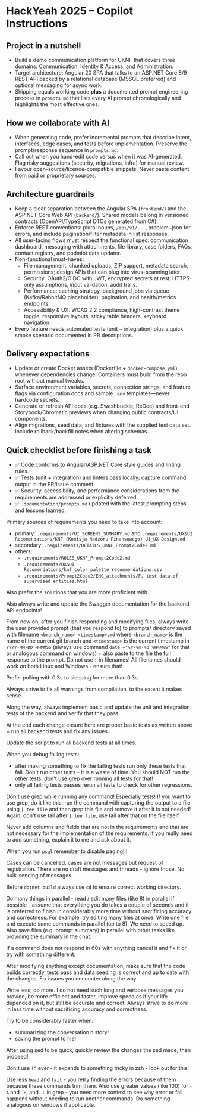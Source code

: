 # HackYeah 2025 – Copilot Instructions

## Project in a nutshell
- Build a demo communication platform for UKNF that covers three domains: Communication, Identity & Access, and Administration.
- Target architecture: Angular 20 SPA that talks to an ASP.NET Core 8/9 REST API backed by a relational database (MSSQL preferred) and optional messaging for async work.
- Shipping equals working code **plus** a documented prompt engineering process in `prompts.md` that lists every AI prompt chronologically and highlights the most effective ones.

## How we collaborate with AI
- When generating code, prefer incremental prompts that describe intent, interfaces, edge cases, and tests before implementation. Preserve the prompt/response sequence in `prompts.md`.
- Call out when you hand-edit code versus when it was AI-generated. Flag risky suggestions (security, migrations, infra) for manual review.
- Favour open-source/licence-compatible snippets. Never paste content from paid or proprietary sources.

## Architecture guardrails
- Keep a clear separation between the Angular SPA (`frontend/`) and the ASP.NET Core Web API (`backend/`). Shared models belong in versioned contracts (OpenAPI/TypeScript DTOs generated from C#).
- Enforce REST conventions: plural nouns, `/api/v1/...`, problem+json for errors, and include pagination/filter metadata in list responses.
- All user-facing flows must respect the functional spec: communication dashboard, messaging with attachments, file library, case folders, FAQs, contact registry, and podmiot data updater.
- Non-functional must-haves:
  - File management: chunked uploads, ZIP support, metadata search, permissions; design APIs that can plug into virus-scanning later.
  - Security: OAuth2/OIDC with JWT, encrypted secrets at rest, HTTPS-only assumptions, input validation, audit trails.
  - Performance: caching strategy, background jobs via queue (Kafka/RabbitMQ placeholder), pagination, and health/metrics endpoints.
  - Accessibility & UX: WCAG 2.2 compliance, high-contrast theme toggle, responsive layouts, sticky table headers, keyboard navigation.
- Every feature needs automated tests (unit + integration) plus a quick smoke scenario documented in PR descriptions.

## Delivery expectations
- Update or create Docker assets (Dockerfile + `docker-compose.yml`) whenever dependencies change. Containers must build from the repo root without manual tweaks.
- Surface environment variables, secrets, connection strings, and feature flags via configuration docs and sample `.env` templates—never hardcode secrets.
- Generate or refresh API docs (e.g. Swashbuckle, ReDoc) and front-end Storybook/Chromatic previews when changing public contracts/UI components.
- Align migrations, seed data, and fixtures with the supplied test data set. Include rollback/backfill notes when altering schemas.

## Quick checklist before finishing a task
- ✅ Code conforms to Angular/ASP.NET Core style guides and linting rules.
- ✅ Tests (unit + integration) and linters pass locally; capture command output in the PR/issue comment.
- ✅ Security, accessibility, and performance considerations from the requirements are addressed or explicitly deferred.
- ✅ `.documentation/prompts.md` updated with the latest prompting steps and lessons learned.

Primary sources of requirements you need to take into account:
- primary: `.requirements/UI_SCREENS_SUMMARY.md` and `.requirements/UX&UI Recomendations/KNF (Komisja Nadzoru Finansowego) UI_UX Design.md`
- secondary: `.requirements/DETAILS_UKNF_Prompt2Code2.md`
- others:
  - `.requirements/RULES_UKNF_Prompt2Code2.md`
  - `.requirements/UX&UI Recomendations/knf_color_palette_recommendations.csv`
  - `.requirements/Prompt2Code2/ENG_attachments/F. test data of supervised entities.html`

Also prefer the solutions that you are more proficient with.

Also always write and update the Swagger documentation for the backend API endpoints!

From now on, after you finish responding and modifying files, always write the user provided prompt (that you respond to) to prompts/ directory saved with filename `<branch_name>-<timestamp>.md` where `<branch_name>` is the name of the current git branch and `<timestamp>` is the current timestamp in `YYYY-MM-DD_HHMMSS` (always use command `date +"%Y-%m-%d_%H%M%S"` for that or analogous command on windows) + also paste to the file the full response to the prompt. Do not use `:` in filenames! All filenames should work on both Linux and Windows - ensure that!

Prefer polling with 0.3s to sleeping for more than 0.3s.

Always strive to fix all warnings from compilation, to the extent it makes sense.

Along the way, always implement basic and update the unit and integration tests of the backend and verify that they pass.

At the end each change ensure here are proper basic tests as written above + run all backend tests and fix any issues.

Update the script to run all backend tests at all times.

When you debug failing tests:
- after making something to fix the failing tests run only these tests that fail. Don't run other tests - it is a waste of time. You should NOT run the other tests, don't use grep over running all tests for that!
- only all failing tests passes rerun all tests to check for other regressions.

Don't use grep while running any command! Especially tests! If you want to use grep, do it like this: run the command with capturing the output to a file using `| tee file` and then grep this file and remove it after it is not needed! Again, don't use tail after `| tee file`, use tail after that on the file itself.

Never add columns and fields that are not in the requirements and that are not necessary for the implementation of the requirements. If you really need to add something, explain it to me and ask about it.

When you run `psql` remember to disable paging!!!

Cases can be cancelled, cases are not messages but request of registration. There are no draft messages and threads - ignore those. No bulk-sending of messages.

Before `dotnet build` always use `cd` to ensure correct working directory.

Do many things in parallel - read / edit many files (like 8) in parallel if possible - assume that everything you do takes a couple of seconds and it is preferred to finish in considerably more time without sacrificing accuracy and correctness. For example, try editing many files at once. Write one file and execute some commands in parallel (up to 8). We need to speed up. Also save files (e.g. prompt summary) in parallel with other tasks like providing the summary in the chat.

If a command does not respond in 60s with anything cancel it and fix it or try with something different.

After modifying anything except documentation, make sure that the code builds correctly, tests pass and data seeding is correct and up to date with the changes. Fix issues you encounter along the way.

Write less, do more. I do not need such long and verbose messages you provide, be more efficient and faster, improve speed as if your life depended on it, but still be accurate and correct. Always strive to do more in less time without sacrificing accuracy and correctness.

Try to be considerably faster when:
- summarizing the conversation history!
- saving the prompt to file!

After using sed to be quick, quickly review the changes the sed made, then proceed!

Don't use `!"` ever - it expands to something tricky in zsh - look out for this.

Use less `head` and `tail` - you retry finding the errors because of them because these commands trim them. Also use greater values (like 100) for `-A` and `-B`, and `-C` in grep - you need more context to see why error or fail happens without needing to run another commands. Do something analogous on windows if applicable.
